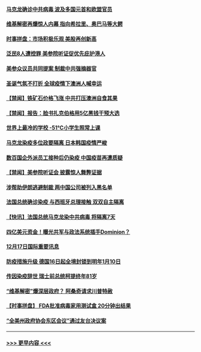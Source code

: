 #### [马克龙确诊中共病毒 波及多国元首和欧盟官员](../pages/prog202/a103012645.md?t=12181751) 
#### [维基解密再爆惊人内幕 指向希拉里、奥巴马等大鳄](../pages/prog202/a103012584.md?t=12181751) 
#### [时事拼盘：市场积极乐观 美股再创新高](../pages/prog202/a103012455.md?t=12181751) 
#### [泛民8人遭控罪 美参院听证促优先庇护港人](../pages/prog202/a103012435.md?t=12181751) 
#### [美参众议员共同提案 制裁中共强摘器官](../pages/prog202/a103012442.md?t=12181751) 
#### [圣诞气氛不打折 全球疫情下澳洲人喊幸运](../pages/prog202/a103012418.md?t=12181751) 
#### [【禁闻】铁矿石价格飞涨 中共打压澳洲自食其果](../pages/prog202/a103012292.md?t=12181751) 
#### [【禁闻】报告：脸书扎克伯格用5亿黑钱干预大选](../pages/prog202/a103012287.md?t=12181751) 
#### [世界上最冷的学校 -51℃小学生照常上课](../pages/prog202/a103012160.md?t=12181751) 
#### [马克龙染疫多位政要隔离 日本韩国疫情严峻](../pages/prog202/a103012290.md?t=12181751) 
#### [数百国企外派员工接种后仍染疫 中国疫苗再遭质疑](../pages/prog202/a103012221.md?t=12181751) 
#### [【禁闻】美参院听证会 披露惊人舞弊证据](../pages/prog202/a103012251.md?t=12181751) 
#### [涉帮助伊朗逃避制裁 两中国公司被列入黑名单](../pages/prog202/a103012269.md?t=12181751) 
#### [法国总统确诊染疫 与西班牙总理接触 双双自主隔离](../pages/prog202/a103012139.md?t=12181751) 
#### [【快讯】法国总统马克龙染中共病毒 将隔离7天](../pages/prog202/a103012095.md?t=12181751) 
#### [四亿美元资金！曝光共军与政法系统插手Dominion？](../pages/prog202/a103012059.md?t=12181751) 
#### [12月17日国际重要讯息](../pages/prog202/a103012055.md?t=12181751) 
#### [防疫措施升级 德国16日起全境封锁到明年1月10日](../pages/prog202/a103011798.md?t=12181751) 
#### [传因染疫辞世 瑞士前总统柯提终年81岁](../pages/prog202/a103011777.md?t=12181751) 
#### [“维基解密”爆深层政府？ 阿桑奇请求川普特赦](../pages/prog202/a103011736.md?t=12181751) 
#### [【时事拼盘】 FDA批准病毒家用测试盒 20分钟出结果](../pages/prog202/a103011627.md?t=12181751) 
#### [“全美州政府协会东区会议”通过友台决议案](../pages/prog202/a103011555.md?t=12181751) 

----
#### [ >>> 更早内容 <<< ](../indexes/prog202-earlier.md)
